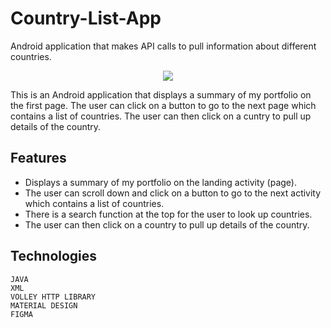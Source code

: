 # Country-List-App

Android application that makes API calls to pull information about different countries. 
<p align="center">
<img src="https://github.com/itskar/Country-List-App/blob/master/CountryList.gif">
</p>  

This is an Android application that displays a summary of my portfolio on the first page. 
The user can click on a button to go to the next page which contains a list of countries. 
The user can then click on a cuntry to pull up details of the country. 

## Features
* Displays a summary of my portfolio on the landing activity (page).
* The user can scroll down and click on a button to go to the next activity which contains a list of countries. 
* There is a search function at the top for the user to look up countries.
* The user can then click on a country to pull up details of the country. 


## Technologies
```
JAVA
XML
VOLLEY HTTP LIBRARY
MATERIAL DESIGN
FIGMA
```
